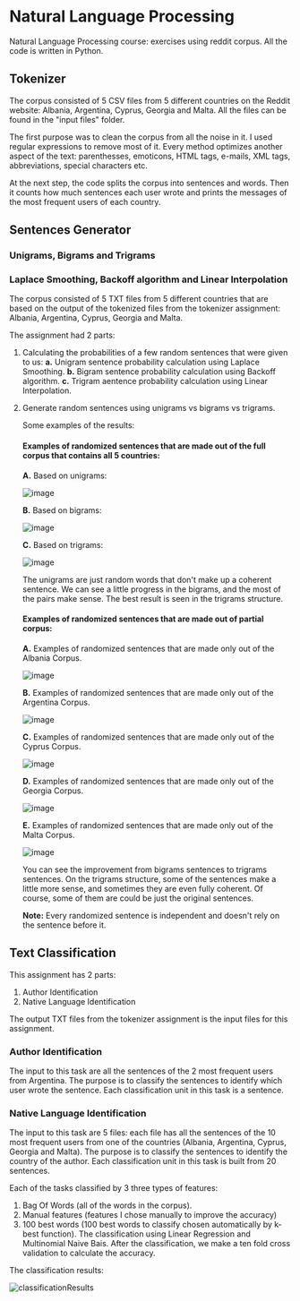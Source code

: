 # Natural Language Processing
Natural Language Processing course: exercises using reddit corpus.
All the code is written in Python.

## Tokenizer 
The corpus consisted of 5 CSV files from 5 different countries on the Reddit website: Albania, Argentina, Cyprus, Georgia and Malta.
All the files can be found in the "input files" folder.

The first purpose was to clean the corpus from all the noise in it.
I used regular expressions to remove most of it.
Every method optimizes another aspect of the text: parenthesses, emoticons, HTML tags, e-mails, XML tags, abbreviations, special characters etc.

At the next step, the code splits the corpus into sentences and words.
Then it counts how much sentences each user wrote and prints the messages of the most frequent users of each country.

## Sentences Generator
### Unigrams, Bigrams and Trigrams
### Laplace Smoothing, Backoff algorithm and Linear Interpolation

The corpus consisted of 5 TXT files from 5 different countries that are based on the output of the tokenized files from the tokenizer assignment:
Albania, Argentina, Cyprus, Georgia and Malta.

The assignment had 2 parts:
1. Calculating the probabilities of a few random sentences that were given to us:
	**a.** Unigram sentence probability calculation using Laplace Smoothing.
	**b.** Bigram sentence probability calculation using Backoff algorithm.
	**c.** Trigram aentence probability calculation using Linear Interpolation.
	
2. Generate random sentences using unigrams vs bigrams vs trigrams.

	Some examples of the results:
	
	#### Examples of randomized sentences that are made out of the full corpus that contains all 5 countries:
	
	**A.** Based on unigrams:
	
	![image](https://user-images.githubusercontent.com/49001453/99429709-09c4b000-2911-11eb-8adf-da1b4f49d39c.png)
	
	**B.** Based on bigrams:
	
	![image](https://user-images.githubusercontent.com/49001453/99429870-3d9fd580-2911-11eb-927a-7c34ec1655a1.png)
	
	**C.** Based on trigrams:
	
	![image](https://user-images.githubusercontent.com/49001453/99429959-5ad4a400-2911-11eb-9092-ef07a518376f.png)
	
	
	The unigrams are just random words that don't make up a coherent sentence.
	We can see a little progress in the bigrams, and the most of the pairs make sense.
	The best result is seen in the trigrams structure. 
	
	
	
	#### Examples of randomized sentences that are made out of partial corpus:
	
    **A.** Examples of randomized sentences that are made only out of the Albania Corpus.

	![image](https://user-images.githubusercontent.com/49001453/99433169-d9cbdb80-2915-11eb-89e9-2c213c762372.png)
	
	**B.** Examples of randomized sentences that are made only out of the Argentina Corpus.
	
	![image](https://user-images.githubusercontent.com/49001453/99433282-fc5df480-2915-11eb-914e-5c867d93a414.png)
	
	**C.** Examples of randomized sentences that are made only out of the Cyprus Corpus.

	![image](https://user-images.githubusercontent.com/49001453/99433794-a63d8100-2916-11eb-9f3c-c0ea3509f5f3.png)	
	
	**D.** Examples of randomized sentences that are made only out of the Georgia Corpus.

	![image](https://user-images.githubusercontent.com/49001453/99194884-18815a80-278b-11eb-9269-fce85fc03391.png)
	
	**E.** Examples of randomized sentences that are made only out of the Malta Corpus.
	
	![image](https://user-images.githubusercontent.com/49001453/99433411-26171b80-2916-11eb-9b2f-e9b034b59e82.png)

	
	
	
	You can see the improvement from bigrams sentences to trigrams sentences.
	On the trigrams structure, some of the sentences make a little more sense, and sometimes they are even fully coherent.
	Of course, some of them are could be just the original sentences.
	
	**Note:** Every randomized sentence is independent and doesn't rely on the sentence before it.
	
	
## Text Classification
	
This assignment has 2 parts:

1. Author Identification
2. Native Language Identification

The output TXT files from the tokenizer assignment is the input files for this assignment.

### Author Identification
The input to this task are all the sentences of the 2 most frequent users from Argentina.
The purpose is to classify the sentences to identify which user wrote the sentence.
Each classification unit in this task is a sentence.

### Native Language Identification
The input to this task are 5 files: each file has all the sentences of the 10 most frequent users from one of the countries (Albania, Argentina, Cyprus, Georgia and Malta).
The purpose is to classify the sentences to identify the country of the author.
Each classification unit in this task is built from 20 sentences.


Each of the tasks classified by 3 three types of features:
1. Bag Of Words (all of the words in the corpus).
2. Manual features (features I chose manually to improve the accuracy)
3. 100 best words (100 best words to classify chosen automatically by k-best function).
The classification using Linear Regression and Multinomial Naive Bais.
After the classification, we make a ten fold cross validation to calculate the accuracy.

The classification results:

![classificationResults](https://user-images.githubusercontent.com/49001453/100139758-9b479b00-2e98-11eb-93ff-45e122fabb7c.PNG)
